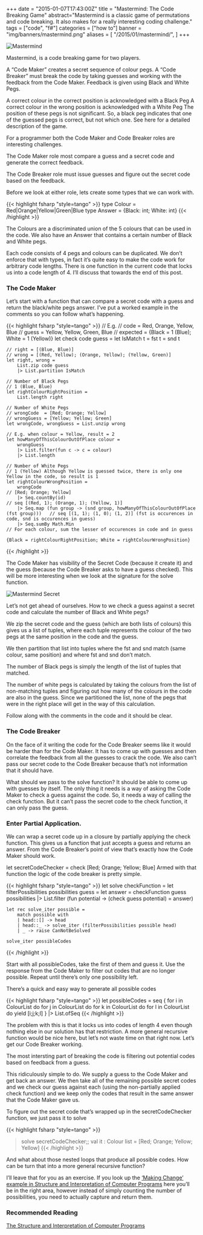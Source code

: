 +++
date = "2015-01-07T17:43:00Z"
title = "Mastermind: The Code Breaking Game"
abstract="Mastermind is a classic game of permutations and code breaking. It also makes for a really interesting coding challenge."
tags = ["code", "f#"]
categories = ["how to"]
banner = "img/banners/mastermind.png"
aliases = [
    "/2015/01/mastermind/",
]
+++

![Mastermind](/img/mastermind.png)

Mastermind, is a code breaking game for two players.

A “Code Maker” creates a secret sequence of colour pegs. A “Code Breaker” must break the code by taking guesses and working with the feedback from the Code Maker. Feedback is given using Black and White Pegs.

A correct colour in the correct position is acknowledged with a Black Peg
A correct colour in the wrong position is acknowledged with a White Peg
The position of these pegs is not significant. So, a black peg indicates that one of the guessed pegs is correct, but not which one.
See here for a detailed description of the game.

For a programmer both the Code Maker and Code Breaker roles are interesting challenges.

The Code Maker role most compare a guess and a secret code and generate the correct feedback.

The Code Breaker role must issue guesses and figure out the secret code based on the feedback.

Before we look at either role, lets create some types that we can work with.

{{< highlight fsharp "style=tango" >}}
type Colour = Red|Orange|Yellow|Green|Blue
type Answer = {Black: int; White: int}
{{< /highlight >}}

The Colours are a discriminated union of the 5 colours that can be used in the code. We also have an Answer that contains a certain number of Black and White pegs.

Each code consists of 4 pegs and colours can be duplicated. We don’t enforce that with types, in fact it’s quite easy to make the code work for arbitrary code lengths. There is one function in the current code that locks us into a code length of 4. I’ll discuss that towards the end of this post.

### The Code Maker
Let’s start with a function that can compare a secret code with a guess and return the black/white pegs answer. I’ve put a worked example in the comments so you can follow what’s happening.

{{< highlight fsharp "style=tango" >}}
// E.g.
// code     = Red, Orange, Yellow, Blue
// guess    = Yellow, Yellow, Green, Blue
// expected = {Black = 1 (Blue); White = 1 (Yellow)}
let check code guess =
    let IsMatch t = fst t = snd t

    // right = [(Blue, Blue)]
    // wrong = [(Red, Yellow); (Orange, Yellow); (Yellow, Green)]
    let right, wrong =
        List.zip code guess
        |> List.partition IsMatch
 
    // Number of Black Pegs
    // 1 (Blue, Blue)
    let rightColourRightPosition =
        List.length right

    // Number of White Pegs
    // wrongCode  = [Red; Orange; Yellow]
    // wrongGuess = [Yellow; Yellow; Green]
    let wrongCode, wrongGuess = List.unzip wrong 

    // E.g. when colour = Yellow, result = 2
    let howManyOfThisColourOutOfPlace colour =
        wrongGuess
        |> List.filter(fun c -> c = colour)
        |> List.length

    // Number of White Pegs
    // 1 (Yellow) Although Yellow is guessed twice, there is only one Yellow in the code, so result is 1
    let rightColourWrongPosition =
        wrongCode                                                                          // [Red; Orange; Yellow]
        |> Seq.countBy(id)                                                                 // seq [(Red, 1); (Orange, 1); (Yellow, 1)]
        |> Seq.map (fun group -> (snd group, howManyOfThisColourOutOfPlace (fst group)))   // seq [(1, 1); (1, 0); (1, 2)] (fst is occurences in code, snd is occurences in guess)
        |> Seq.sumBy Math.Min                                                              // For each colour, sum the lesser of occurences in code and in guess

    {Black = rightColourRightPosition; White = rightColourWrongPosition}
{{< /highlight >}}

The Code Maker has visibility of the Secret Code (because it create it) and the guess (because the Code Breaker asks to have a guess checked). This will be more interesting when we look at the signature for the solve function.

![Mastermind Secret](/img/mastermind-secret.png)

Let’s not get ahead of ourselves. How to we check a guess against a secret code and calculate the number of Black and White pegs?

We zip the secret code and the guess (which are both lists of colours) this gives us a list of tuples, where each tuple represents the colour of the two pegs at the same position in the code and the guess.

We then partition that list into tuples where the fst and snd match (same colour, same position) and where fst and snd don’t match.

The number of Black pegs is simply the length of the list of tuples that matched.

The number of white pegs is calculated by taking the colours from the list of non-matching tuples and figuring out how many of the colours in the code are also in the guess. Since we partitioned the list, none of the pegs that were in the right place will get in the way of this calculation.

Follow along with the comments in the code and it should be clear.

### The Code Breaker
On the face of it writing the code for the Code Breaker seems like it would be harder than for the Code Maker. It has to come up with guesses and then correlate the feedback from all the guesses to crack the code. We also can’t pass our secret code to the Code Breaker because that’s not information that it should have.

What should we pass to the solve function? It should be able to come up with guesses by itself. The only thing it needs is a way of asking the Code Maker to check a guess against the code. So, it needs a way of calling the check function. But it can’t pass the secret code to the check function, it can only pass the guess.

### Enter Partial Application.

We can wrap a secret code up in a closure by partially applying the check function. This gives us a function that just accepts a guess and returns an answer. From the Code Breaker’s point of view that’s exactly how the Code Maker should work.

let secretCodeChecker = check [Red; Orange; Yellow; Blue]
Armed with that function the logic of the code breaker is pretty simple.

{{< highlight fsharp "style=tango" >}}
let solve checkFunction =
    let filterPossibilities possibilities guess =
        let answer = checkFunction guess
        possibilities
        |> List.filter (fun potential -> (check guess potential) = answer)

    let rec solve_iter possible =
        match possible with
        | head::[] -> head
        | head::_ -> solve_iter (filterPossibilities possible head)
        | _ -> raise CanNotBeSolved

    solve_iter possibleCodes
{{< /highlight >}}

Start with all possibleCodes, take the first of them and guess it. Use the response from the Code Maker to filter out codes that are no longer possible. Repeat until there’s only one possibility left.

There’s a quick and easy way to generate all possible codes

{{< highlight fsharp "style=tango" >}}
let possibleCodes =
    seq {
            for i in ColourList do
                for j in ColourList do
                    for k in ColourList do
                        for l in ColourList do
                            yield [i;j;k;l]
    }
    |> List.ofSeq
{{< /highlight >}}

The problem with this is that it locks us into codes of length 4 even though nothing else in our solution has that restriction. A more general recursive function would be nice here, but let’s not waste time on that right now. Let’s get our Code Breaker working.

The most intersting part of breaking the code is filtering out potential codes based on feedback from a guess.

This ridiculously simple to do. We supply a guess to the Code Maker and get back an answer. We then take all of the remaining possible secret codes and we check our guess against each (using the non-partially applied check function) and we keep only the codes that result in the same answer that the Code Maker gave us.

To figure out the secret code that’s wrapped up in the secretCodeChecker function, we just pass it to solve

{{< highlight fsharp "style=tango" >}}
> solve secretCodeChecker;;
val it : Colour list = [Red; Orange; Yellow; Yellow]
{{< /highlight >}}

And what about those nested loops that produce all possible codes. How can be turn that into a more general recursive function?

I’ll leave that for you as an exercise. If you look up the [‘Making Change’ example in Structure and Interpretation of Computer Programs](https://mitpress.mit.edu/sicp/full-text/book/book-Z-H-11.html#%_sec_1.2.2) here you’ll be in the right area, however instead of simply counting the number of possibilities, you need to actually capture and return them.

### Recommended Reading
[The Structure and Interpretation of Computer Programs](https://mitpress.mit.edu/sicp/full-text/book/book.html)
